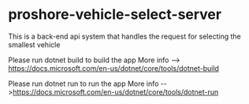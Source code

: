 # proshore-vehicle-select-server
This is a back-end api system that handles the request for selecting the smallest vehicle

Please run dotnet build to build the app
More info --> https://docs.microsoft.com/en-us/dotnet/core/tools/dotnet-build

Please run dotnet run to run the app
More info -->https://docs.microsoft.com/en-us/dotnet/core/tools/dotnet-run
